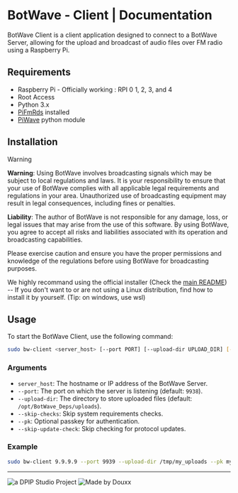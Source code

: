 # BotWave - Client | Documentation

BotWave Client is a client application designed to connect to a BotWave Server, allowing for the upload and broadcast of audio files over FM radio using a Raspberry Pi.

## Requirements
* Raspberry Pi - Officially working : RPI 0 1, 2, 3, and 4
* Root Access
* Python 3.x
* [PiFmRds](https://github.com/ChristopheJacquet/PiFmRds) installed
* [PiWave](https://github.com/douxxtech/piwave) python module

## Installation

> [!WARNING]
> **Warning**: Using BotWave involves broadcasting signals which may be subject to local regulations and laws. It is your responsibility to ensure that your use of BotWave complies with all applicable legal requirements and regulations in your area. Unauthorized use of broadcasting equipment may result in legal consequences, including fines or penalties.
>
> **Liability**: The author of BotWave is not responsible for any damage, loss, or legal issues that may arise from the use of this software. By using BotWave, you agree to accept all risks and liabilities associated with its operation and broadcasting capabilities.
>
> Please exercise caution and ensure you have the proper permissions and knowledge of the regulations before using BotWave for broadcasting purposes.


We highly recommand using the official installer (Check the [main README](/README.md)) -- If you don't want to or are not using a Linux distribution, find how to install it by yourself. (Tip: on windows, use wsl)

## Usage
To start the BotWave Client, use the following command:

```bash
sudo bw-client <server_host> [--port PORT] [--upload-dir UPLOAD_DIR] [--skip-checks] [--pk PASSKEY] [--skip-update-check]
```

### Arguments
* `server_host`: The hostname or IP address of the BotWave Server.
* `--port`: The port on which the server is listening (default: `9938`).
* `--upload-dir`: The directory to store uploaded files (default: `/opt/BotWave_Deps/uploads`).
* `--skip-checks`: Skip system requirements checks.
* `--pk`: Optional passkey for authentication.
* `--skip-update-check`: Skip checking for protocol updates.

### Example
```bash
sudo bw-client 9.9.9.9 --port 9939 --upload-dir /tmp/my_uploads --pk mypasskey
```

---

![a DPIP Studio Project](https://madeby.dpip.lol)
![Made by Douxx](https://madeby.douxx.tech)
